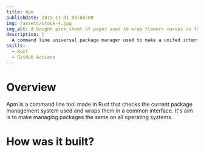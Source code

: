 ```yaml
---
title: Apm
publishDate: 2019-11-01 00:00:00
img: /assets/stock-4.jpg
img_alt: A bright pink sheet of paper used to wrap flowers curves in front of rich blue background
description: |
  A command line universal package manager used to make a unifed interface between the various package managers.
skills:
  - Rust
  - GitHub Actions
---
```


# Overview

Apm is a command line tool made in Rust that checks the current package management system used and wraps them in a common interface. It's aim is to make managing packages the same on all operating systems.

# How was it built?
